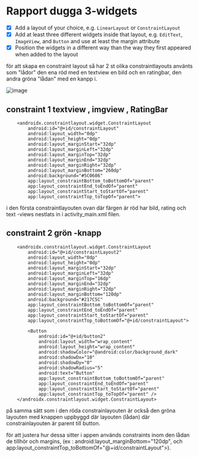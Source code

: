 
# Rapport dugga 3-widgets

- [x]    Add a layout of your choice, e.g. `LinearLayout` or `ConstraintLayout`
- [x]    Add at least three different widgets inside that layout, e.g. `EditText`, `ImageView`, and `Button` and use at least the margin attribute
- [x]    Position the widgets in a different way than the way they first appeared when added to the layout

för att skapa en constraint layout så har 2 st olika constraintlayouts använts som "lådor" den ena röd med en textview en bild och en ratingbar,
den andra gröna "lådan" med en kanpp i.

![image](https://user-images.githubusercontent.com/102797583/166894650-52e3241f-b818-4442-8218-30ae7d1e2831.png)


## constraint 1 textview , imgview , RatingBar
```
    <androidx.constraintlayout.widget.ConstraintLayout
        android:id="@+id/constraintLayout"
        android:layout_width="0dp"
        android:layout_height="0dp"
        android:layout_marginStart="32dp"
        android:layout_marginLeft="32dp"
        android:layout_marginTop="32dp"
        android:layout_marginEnd="32dp"
        android:layout_marginRight="32dp"
        android:layout_marginBottom="260dp"
        android:background="#5C0606"
        app:layout_constraintBottom_toBottomOf="parent"
        app:layout_constraintEnd_toEndOf="parent"
        app:layout_constraintStart_toStartOf="parent"
        app:layout_constraintTop_toTopOf="parent">
```
i den första constraintlayouten ovan där färgen är röd har bild, rating och text -views nestlats in i activity_main.xml filen. 

## constraint 2 grön -knapp
```
    <androidx.constraintlayout.widget.ConstraintLayout
        android:id="@+id/constraintLayout2"
        android:layout_width="0dp"
        android:layout_height="0dp"
        android:layout_marginStart="32dp"
        android:layout_marginLeft="32dp"
        android:layout_marginTop="16dp"
        android:layout_marginEnd="32dp"
        android:layout_marginRight="32dp"
        android:layout_marginBottom="120dp"
        android:background="#217C5C"
        app:layout_constraintBottom_toBottomOf="parent"
        app:layout_constraintEnd_toEndOf="parent"
        app:layout_constraintStart_toStartOf="parent"
        app:layout_constraintTop_toBottomOf="@+id/constraintLayout">

        <Button
            android:id="@+id/button2"
            android:layout_width="wrap_content"
            android:layout_height="wrap_content"
            android:shadowColor="@android:color/background_dark"
            android:shadowDx="10"
            android:shadowDy="0"
            android:shadowRadius="5"
            android:text="Button"
            app:layout_constraintBottom_toBottomOf="parent"
            app:layout_constraintEnd_toEndOf="parent"
            app:layout_constraintStart_toStartOf="parent"
            app:layout_constraintTop_toTopOf="parent" />
    </androidx.constraintlayout.widget.ConstraintLayout>
```
på samma sätt som i den röda constrainlayouten är också den gröna layouten med knappen uppbyggd där layouten (lådan) där constrainlayouten är parent till button.

för att justera hur dessa sitter i appen används constraints inom den lådan de tillhör och margins,
(ex : android:layout_marginBottom="120dp", och app:layout_constraintTop_toBottomOf="@+id/constraintLayout">).
 
